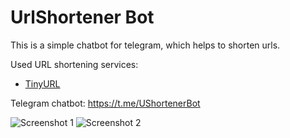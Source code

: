 # UrlShortener Bot

This is a simple chatbot for telegram, which helps to shorten urls.

Used URL shortening services:
* [TinyURL](https://tinyurl.com)

 
Telegram chatbot: https://t.me/UShortenerBot


![Screenshot 1](https://i.imgur.com/8sTyCjq.png)
![Screenshot 2](https://i.imgur.com/ksMrRYV.png)